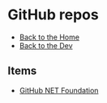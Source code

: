 # GitHub repos

- [Back to the Home](../../README.md)
- [Back to the Dev](../README.md)

## Items
- [GitHub NET Foundation](GitHub%20NET%20Foundation.md)
